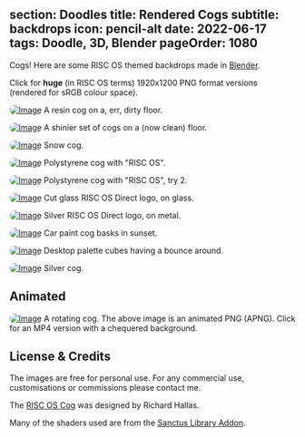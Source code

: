 section: Doodles
title: Rendered Cogs
subtitle: backdrops
icon: pencil-alt
date: 2022-06-17
tags: Doodle, 3D, Blender
pageOrder: 1080
----

Cogs! Here are some RISC OS themed backdrops made in [Blender](https://www.blender.org/).

Click for **huge** (in RISC OS terms) 1920x1200 PNG format versions (rendered for sRGB colour space).

<style type="text/css" rel="stylesheet">
IMG { border-radius: 1em; }
</style>

[![Image](cogs/thumbs/resincog-srgb.png)](cogs/resincog-srgb.png)
<a>A resin cog on a, err, dirty floor.</a>

[![Image](cogs/thumbs/resincogs-srgb.png)](cogs/resincogs-srgb.png)
<a>A shinier set of cogs on a (now clean) floor.</a>

[![Image](cogs/thumbs/snowcog.png)](cogs/snowcog.png)
<a>Snow cog.</a>

[![Image](cogs/thumbs/polycog2-srgb.png)](cogs/polycog2-srgb.png)
<a>Polystyrene cog with "RISC OS".</a>

[![Image](cogs/thumbs/cog-poly-new-srgb.png)](cogs/cog-poly-new-srgb.png)
<a>Polystyrene cog with "RISC OS", try 2.</a>

[![Image](cogs/thumbs/direct2-srgb.png)](cogs/direct2-srgb.png)
<a>Cut glass RISC OS Direct logo, on glass.</a>

[![Image](cogs/thumbs/directagain-srgb.png)](cogs/directagain-srgb.png)
<a>Silver RISC OS Direct logo, on metal.</a>

[![Image](cogs/thumbs/sunset-cog-srgb.png)](cogs/sunset-cog-srgb.png)
<a>Car paint cog basks in sunset.</a>

[![Image](cogs/thumbs/palettecubes-srgb.png)](cogs/palettecubes-srgb.png)
<a>Desktop palette cubes having a bounce around.</a>

[![Image](cogs/thumbs/81-srgb.png)](cogs/81-srgb.png)
<a>Silver cog.</a>

## Animated

[![Image](cogs/rotocog.png)](cogs/rotocog.mp4)
<a>A rotating cog. The above image is an animated PNG (APNG). Click for an MP4 version with a chequered background.</a>

## License & Credits

The images are free for personal use. For any commercial use, customisations or commissions please contact me.

The [RISC OS Cog](http://www.riscos.com/the_archive/rol/logos/cogwheel.htm) was designed by Richard Hallas.

Many of the shaders used are from the [Sanctus Library Addon](https://blendermarket.com/products/sanctus-library-addon---procedural-shaders-collection-for-blender).
